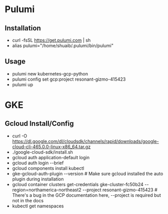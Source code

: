 # Pulumi
## Installation
- curl -fsSL https://get.pulumi.com | sh
- alias pulumi="/home/shuaib/.pulumi/bin/pulumi"
## Usage
- pulumi new kubernetes-gcp-python
- pulumi config set gcp:project resonant-gizmo-415423
- pulumi up
# GKE
## Gcloud Install/Config
- curl -O https://dl.google.com/dl/cloudsdk/channels/rapid/downloads/google-cloud-cli-465.0.0-linux-x86_64.tar.gz
- ./google-cloud-sdk/install.sh
- gcloud auth application-default login
- gcloud auth login --brief
- gcloud components install kubectl
- gke-gcloud-auth-plugin --version # Make sure gcloud installed the auto plugin during installation
- gcloud container clusters get-credentials gke-cluster-fc50b24 --region=northamerica-northeast2 --project resonant-gizmo-415423 # There's a bug in the GCP documentation here, --project is required but not in the docs
- kubectl get namespaces